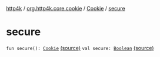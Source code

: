 [http4k](../../index.md) / [org.http4k.core.cookie](../index.md) / [Cookie](index.md) / [secure](./secure.md)

# secure

`fun secure(): `[`Cookie`](index.md) [(source)](https://github.com/http4k/http4k/blob/master/http4k-core/src/main/kotlin/org/http4k/core/cookie/Cookie.kt#L23)
`val secure: `[`Boolean`](https://kotlinlang.org/api/latest/jvm/stdlib/kotlin/-boolean/index.html) [(source)](https://github.com/http4k/http4k/blob/master/http4k-core/src/main/kotlin/org/http4k/core/cookie/Cookie.kt#L17)